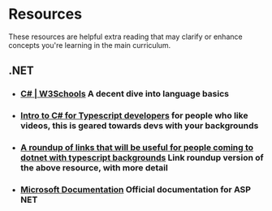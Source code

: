 # Resources

These resources are helpful extra reading that may clarify or enhance concepts you're learning in the main curriculum.

## .NET

- ### [C# | W3Schools](https://duckduckgo.com/?q=c%23+w3schools&ia=web) A decent dive into language basics
- ### [Intro to C# for Typescript developers](https://www.youtube.com/watch?v=j0857MhIohk) for people who like videos, this is geared towards devs with your backgrounds
- ### [A roundup of links that will be useful for people coming to dotnet with typescript backgrounds](https://gist.github.com/w3cj/8f5d597c7aad19ceb1a59fbb070405f7) Link roundup version of the above resource, with more detail
- ### [Microsoft Documentation](https://learn.microsoft.com/en-us/aspnet/core/?view=aspnetcore-6.0) Official documentation for ASP NET




